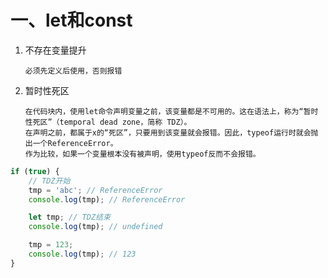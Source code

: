 # 一、let和const

1.  不存在变量提升

        必须先定义后使用，否则报错
        
2.  暂时性死区
    
        在代码块内，使用let命令声明变量之前，该变量都是不可用的。这在语法上，称为“暂时性死区”（temporal dead zone，简称 TDZ）。       
        在声明之前，都属于x的“死区”，只要用到该变量就会报错。因此，typeof运行时就会抛出一个ReferenceError。       
        作为比较，如果一个变量根本没有被声明，使用typeof反而不会报错。
```javascript
if (true) {
    // TDZ开始
    tmp = 'abc'; // ReferenceError
    console.log(tmp); // ReferenceError

    let tmp; // TDZ结束
    console.log(tmp); // undefined

    tmp = 123;
    console.log(tmp); // 123
}
```